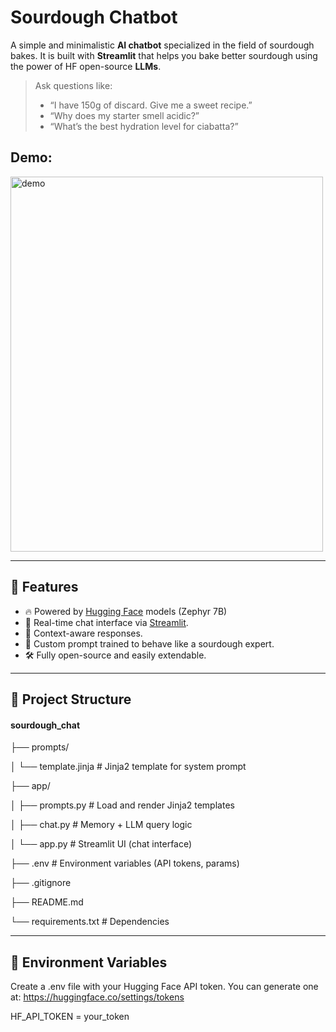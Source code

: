 # Sourdough Chatbot

A simple and minimalistic **AI chatbot** specialized in the field of sourdough bakes. It is built with **Streamlit** that helps you bake better sourdough using the power of HF open-source **LLMs**.

> Ask questions like:
> - “I have 150g of discard. Give me a sweet recipe.”
> - “Why does my starter smell acidic?”
> - “What’s the best hydration level for ciabatta?”

## Demo:
<img src="https://github.com/user-attachments/assets/b6a0c8b0-e8f2-447a-8f14-dcca037cf285" alt="demo" width="500" height="600">

---

## 🚀 Features

- 🔥 Powered by [Hugging Face](https://huggingface.co/) models (Zephyr 7B)
- 💬 Real-time chat interface via [Streamlit](https://streamlit.io/).
- 🤖 Context-aware responses.
- 🌿 Custom prompt trained to behave like a sourdough expert.
- 🛠️ Fully open-source and easily extendable.

---

## 📁 Project Structure

#### sourdough_chat


├── prompts/

│   └── template.jinja       # Jinja2 template for system prompt

├── app/

│   ├── prompts.py           # Load and render Jinja2 templates

│   ├── chat.py              # Memory + LLM query logic

│   └── app.py               # Streamlit UI (chat interface)

├── .env                     # Environment variables (API tokens, params)

├── .gitignore

├── README.md

└── requirements.txt         # Dependencies
                    

---

## 🔐 Environment Variables

Create a .env file with your Hugging Face API token. You can generate one at: https://huggingface.co/settings/tokens

HF_API_TOKEN = your_token

